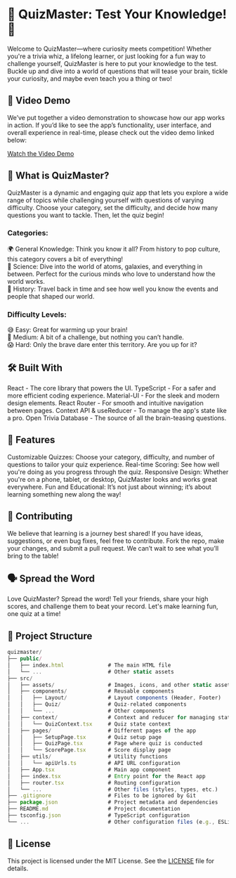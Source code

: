 # 🎉 QuizMaster: Test Your Knowledge! 🌟
Welcome to QuizMaster—where curiosity meets competition! Whether you're a trivia whiz, a lifelong learner, or just looking for a fun way to challenge yourself, QuizMaster is here to put your knowledge to the test. Buckle up and dive into a world of questions that will tease your brain, tickle your curiosity, and maybe even teach you a thing or two!

## 🎥 Video Demo
We’ve put together a video demonstration to showcase how our app works in action. If you’d like to see the app’s functionality, user interface, and overall experience in real-time, please check out the video demo linked below:

[Watch the Video Demo](https://drive.google.com/file/d/12AkkG-30y-oPY8rVDPcOrCp7XZzJKYSC/view?usp=sharing "Watch the Video Demo")


## 🧠 What is QuizMaster?
QuizMaster is a dynamic and engaging quiz app that lets you explore a wide range of topics while challenging yourself with questions of varying difficulty. Choose your category, set the difficulty, and decide how many questions you want to tackle. Then, let the quiz begin!

### Categories:
🌍 General Knowledge: Think you know it all? From history to pop culture, this category covers a bit of everything!<br />
🔬 Science: Dive into the world of atoms, galaxies, and everything in between. Perfect for the curious minds who love to understand how the world works.<br />
📜 History: Travel back in time and see how well you know the events and people that shaped our world.<br />
### Difficulty Levels:
😅 Easy: Great for warming up your brain! <br />
😬 Medium: A bit of a challenge, but nothing you can’t handle.<br />
😱 Hard: Only the brave dare enter this territory. Are you up for it?<br />


## 🛠️ Built With
React - The core library that powers the UI.
TypeScript - For a safer and more efficient coding experience.
Material-UI - For the sleek and modern design elements.
React Router - For smooth and intuitive navigation between pages.
Context API & useReducer - To manage the app's state like a pro.
Open Trivia Database - The source of all the brain-teasing questions.
## 🌟 Features
Customizable Quizzes: Choose your category, difficulty, and number of questions to tailor your quiz experience.
Real-time Scoring: See how well you're doing as you progress through the quiz.
Responsive Design: Whether you're on a phone, tablet, or desktop, QuizMaster looks and works great everywhere.
Fun and Educational: It’s not just about winning; it’s about learning something new along the way!
## 🥳 Contributing
We believe that learning is a journey best shared! If you have ideas, suggestions, or even bug fixes, feel free to contribute. Fork the repo, make your changes, and submit a pull request. We can’t wait to see what you’ll bring to the table!

## 🗣️ Spread the Word
Love QuizMaster? Spread the word! Tell your friends, share your high scores, and challenge them to beat your record. Let's make learning fun, one quiz at a time!

## 📁 Project Structure
```javascript
quizmaster/
├── public/
│   ├── index.html              # The main HTML file
│   └── ...                     # Other static assets
├── src/
│   ├── assets/                 # Images, icons, and other static assets
│   ├── components/             # Reusable components
│   │   ├── Layout/             # Layout components (Header, Footer)
│   │   ├── Quiz/               # Quiz-related components
│   │   └── ...                 # Other components
│   ├── context/                # Context and reducer for managing state
│   │   └── QuizContext.tsx     # Quiz state context
│   ├── pages/                  # Different pages of the app
│   │   ├── SetupPage.tsx       # Quiz setup page
│   │   ├── QuizPage.tsx        # Page where quiz is conducted
│   │   └── ScorePage.tsx       # Score display page
│   ├── utils/                  # Utility functions
│   │   └── apiUrls.ts          # API URL configuration
│   ├── App.tsx                 # Main app component
│   ├── index.tsx               # Entry point for the React app
│   ├── router.tsx              # Routing configuration
│   └── ...                     # Other files (styles, types, etc.)
├── .gitignore                  # Files to be ignored by Git
├── package.json                # Project metadata and dependencies
├── README.md                   # Project documentation
├── tsconfig.json               # TypeScript configuration
└── ...                         # Other configuration files (e.g., ESLint, Prettier)
```

## 📜 License
This project is licensed under the MIT License. See the [LICENSE](https://github.com/sajjadjavazi/Quiz-App/blob/master/LICENSE "LICENSE") file for details.
